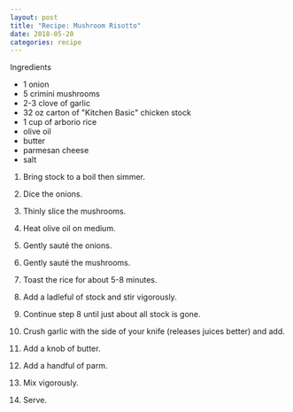 ```yaml
---
layout: post
title: "Recipe: Mushroom Risotto"
date: 2018-05-20
categories: recipe
---
```

Ingredients

* 1 onion
* 5 crimini mushrooms
* 2-3 clove of garlic
* 32 oz carton of "Kitchen Basic" chicken stock
* 1 cup of arborio rice
* olive oil
* butter
* parmesan cheese
* salt

1) Bring stock to a boil then simmer.

2) Dice the onions.

3) Thinly slice the mushrooms.

4) Heat olive oil on medium.

5) Gently sauté the onions.

6) Gently sauté the mushrooms.

7) Toast the rice for about 5-8 minutes.

8) Add a ladleful of stock and stir vigorously.

9) Continue step 8 until just about all stock is gone.

10) Crush garlic with the side of your knife (releases juices better) and add.

11) Add a knob of butter.

12) Add a handful of parm.

13) Mix vigorously.

14) Serve.
